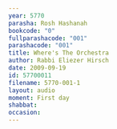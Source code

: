 ```yaml
---
year: 5770
parasha: Rosh Hashanah
bookcode: "0"
fullparashacode: "001"
parashacode: "001"
title: Where's The Orchestra
author: Rabbi Eliezer Hirsch
date: 2009-09-19
id: 57700011
filename: 5770-001-1
layout: audio
moment: First day
shabbat: 
occasion: 
---
```

